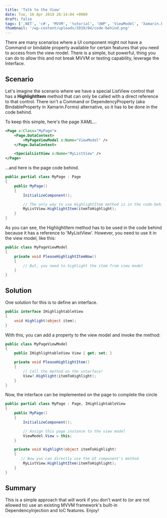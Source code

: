 ```yaml
---
title: 'Talk to the View'
date: Tue, 16 Apr 2019 20:14:04 +0000
draft: false
tags: ['.NET', 'c#', 'MVVM', 'tutorial', 'UWP', 'ViewModel', 'Xamarin.Forms', 'xaml']
thumbnail: '/wp-content/uploads/2019/04/code-behind.png'
---
```


  
There are many scenarios where a UI component might not have a Command or bindable property available for certain features that you need to access from the view model. There is a simple, but powerful, thing you can do to allow this and not break MVVM or testing capability, leverage the Interface.

Scenario
--------

Let's imagine the scenario where we have a special ListView control that has a **HighlightItem** method that can only be called with a direct reference to that control. There isn't a Command or DependencyProperty (aka BindableProperty in Xamarin.Forms) alternative, so it has to be done in the code behind.

To keep this simple, here's the page XAML...

```xml
<Page x:Class="MyPage">
    <Page.DataContext>
        <MyPageViewModel x:Name="ViewModel" />
    </Page.DataContext>

    <SpecialListView x:Name="MyListView" />
</Page>
```

...and here is the page code behind.

```csharp
public partial class MyPage : Page
{
    public MyPage()
    {
        InitializeComponent();

        // The only way to use HighlightItem method is in the code-behind
        MyListView.HighlightItem(itemToHighlight);
    }
}
```

As you can see, the HighlightItem method has to be used in the code behind because it has a reference to 'MyListView'. However, you need to use it in the view model, like this:

```csharp
public class MyPageViewModel
{
    private void PleaseHighlightItemNow()
    {
        // But, you need to highlight the item from view model
    }
}
```

Solution
--------

One solution for this is to define an interface.

```csharp
public interface IHighlightableView
{
    void Highlight(object item);
}
```

With this, you can add a property to the view model and invoke the method:

```csharp
public class MyPageViewModel
{
    public IHighlightableView View { get; set; }

    private void PleaseHighlightItem()
    {
        // Call the method on the interface!
        View?.Highlight(itemToHighlight);
    }
}
```

Now, the interface can be implemented on the page to complete the circle

```csharp
public partial class MyPage : Page, IHighlightableView
{
    public MyPage()
    {
        InitializeComponent();

        // Assign this page instance to the view model
        ViewModel.View = this;
    }

    private void Highlight(object itemToHighlight)
    {
       // Now you can directly use the UI component's method
        MyListView.HighlightItem(itemToHighlight);
    }
}
```

Summary
-------

This is a simple approach that will work if you don't want to (or are not allowed to) use an existing MVVM framework's built-in DependencyInjection and IoC features. Enjoy!
